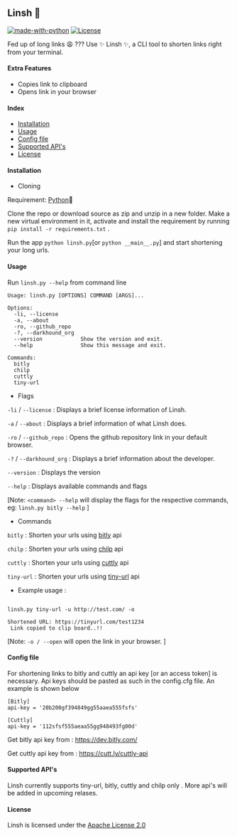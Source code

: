 ## Linsh 🔗
[![made-with-python](https://img.shields.io/badge/Made%20with-Python-1f425f.svg)](https://www.python.org/)
[![License](https://img.shields.io/badge/License-Apache_2.0-blue.svg)](https://opensource.org/licenses/Apache-2.0)




Fed up of long links 😩  ??? Use ✨ Linsh ✨, a CLI tool to shorten links right from your terminal.
#### Extra Features

* Copies link to clipboard
* Opens link in your browser

#### **Index**
* [Installation]()
* [Usage]()
* [Config file]()
* [Supported API's]()
* [License]()

#### Installation

* Cloning

Requirement:
[Python](https://www.python.org/)🐍

Clone the repo or download source as zip and unzip in a new folder. Make a new virtual environment in it, activate and install the requirement by running `pip install -r requirements.txt` . 

Run the app `python linsh.py`[or `python __main__.py`] and start shortening your long urls.


#### Usage
Run `linsh.py --help` from command line
```
Usage: linsh.py [OPTIONS] COMMAND [ARGS]...

Options:
  -li, --license
  -a, --about
  -ro, --github_repo
  -?, --darkhound_org
  --version            Show the version and exit.
  --help               Show this message and exit.

Commands:
  bitly
  chilp
  cuttly
  tiny-url

```
* Flags

`-li` / `--license` : Displays a brief license information of Linsh.

`-a` / `--about` : Displays a brief information of what Linsh does.

`-ro` / `--github_repo` : Opens the github repository link in your default browser.

`-?` / `--darkhound_org` : Displays a brief information about the developer.

`--version` : Displays the version

`--help` : Displays available commands and flags

[Note: `<command> --help` will display the flags for the respective commands, eg: `linsh.py bitly --help` ]

* Commands 

`bitly` : Shorten your urls using [bitly]() api

`chilp` : Shorten your urls using [chilp]() api

`cuttly` : Shorten your urls using [cuttly]() api 

`tiny-url` : Shorten your urls using [tiny-url]() api


* Example usage : 
```

linsh.py tiny-url -u http://test.com/ -o 

Shortened URL: https://tinyurl.com/test1234
 Link copied to clip board..!!

```

[Note: `-o / --open` will open the link in your browser. ]

#### Config file
For shortening links to bitly and cuttly an api key [or an access token] is necessary. Api keys should be pasted as such in the config.cfg file. An example is shown below
```
[Bitly]
api-key = '20b200gf394849gg55aaea555fsfs'

[Cuttly]
api-key = '112sfsf555aeaa55gg948493fg00d'
```
Get bitly api key from : https://dev.bitly.com/

Get cuttly api key from : https://cutt.ly/cuttly-api

#### Supported API's

Linsh currently supports tiny-url, bitly, cuttly and chilp only . More api's will be added in upcoming relases.

#### License

Linsh is licensed under the [Apache License 2.0]()

























